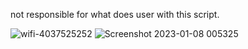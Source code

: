 not responsible for what does user with this script.

![wifi-4037525252](https://user-images.githubusercontent.com/117610367/211168511-27cb64d0-cbda-4cba-a378-dd2df636ff61.jpeg)
![Screenshot 2023-01-08 005325](https://user-images.githubusercontent.com/117610367/211221207-723c1b8a-5c81-4f04-b32e-4e28a3a28ec5.jpg)
